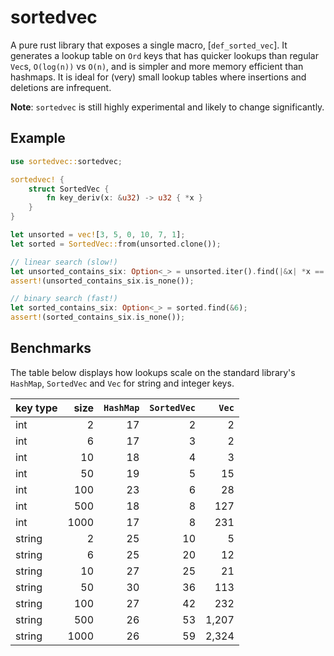 # sortedvec

A pure rust library that exposes a single macro, [`def_sorted_vec`]. It generates a lookup
table on `Ord` keys that has quicker lookups than regular `Vec`s, `O(log(n))` vs `O(n)`,
and is simpler and more memory efficient than hashmaps. It is ideal for (very) small
lookup tables where insertions and deletions are infrequent.

**Note**: `sortedvec` is still highly experimental and likely to change significantly.

## Example

```rust
use sortedvec::sortedvec;

sortedvec! {
    struct SortedVec {
        fn key_deriv(x: &u32) -> u32 { *x }
    }
}

let unsorted = vec![3, 5, 0, 10, 7, 1];
let sorted = SortedVec::from(unsorted.clone());

// linear search (slow!)
let unsorted_contains_six: Option<_> = unsorted.iter().find(|&x| *x == 6);
assert!(unsorted_contains_six.is_none());

// binary search (fast!)
let sorted_contains_six: Option<_> = sorted.find(&6);
assert!(sorted_contains_six.is_none());
```

## Benchmarks

The table below displays how lookups scale on the standard library's `HashMap`,
`SortedVec` and `Vec` for string and integer keys.

| key type | size | `HashMap` | `SortedVec` | `Vec` |
|---|---:|---:|---:|---:|
| int | 2 | 17 | 2 | 2 |
| int | 6 | 17 | 3 | 2 |
| int | 10 | 18 | 4 | 3 |
| int | 50 | 19 | 5 | 15 |
| int | 100 | 23 | 6 | 28 |
| int | 500 | 18 | 8 | 127 |
| int |1000 | 17 | 8 | 231 |
| string | 2 | 25 | 10 | 5 |
| string | 6 | 25 | 20 | 12 |
| string | 10 | 27 | 25 | 21 |
| string | 50 | 30 | 36 | 113 |
| string | 100 | 27 | 42 | 232 |
| string | 500 | 26 | 53 | 1,207 |
| string |1000 | 26 | 59 | 2,324 |
